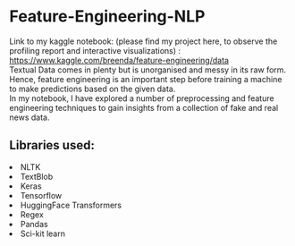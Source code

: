 # Feature-Engineering-NLP
Link to my kaggle notebook: (please find my project here, to observe the profiling report and interactive visualizations) : https://www.kaggle.com/breenda/feature-engineering/data <br> 
Textual Data comes in plenty but is unorganised and messy in its raw form. Hence, feature engineering is an important step before training a machine to make predictions based on the given data.<br>
In my notebook, I have explored a number of preprocessing and feature engineering techniques to gain insights from a collection of fake and real news data. <br>

## Libraries used: 
<li> NLTK </li>
<li> TextBlob </li>
<li> Keras </li>
<li> Tensorflow </li>
<li> HuggingFace Transformers </li>
<li> Regex </li>
<li> Pandas </li>
<li> Sci-kit learn </li>
